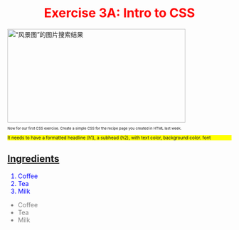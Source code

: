 <!DOCTYPE html>
<html>
<body>

<h1 align="center"><font color="red">Exercise 3A: Intro to CSS</font></h1>
<img class="irc_mi" src="http://img2.1sucai.com/181006/330816-1Q006164G665.jpg" alt="“风景图”的图片搜索结果" width="400" height="211" style="">
 <body>
       <p style = "font-size:8px"> Now for our first CSS exercise.  Create a simple CSS for the recipe page you created in HTML last week.  </p>
       <p style = "font-size:10px ; background-color: yellow"> It needs to have a formatted headline (h1), a subhead (h2), with text color, background color. font </p>
<h2><a href=" https://primenow.amazon.com">Ingredients</a></h2>

<ol><font color="blue">
  <li>Coffee</li>
  <li>Tea</li>
  <li>Milk</li>
</font></ol>

<ul><font color="grey">
  <li>Coffee</li>
  <li>Tea</li>
  <li>Milk</li>
</font></ul>

</body>
</html>


